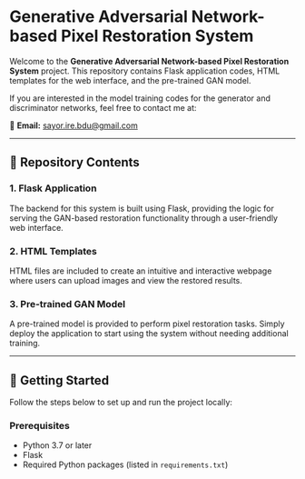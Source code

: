 # Generative Adversarial Network-based Pixel Restoration System

Welcome to the **Generative Adversarial Network-based Pixel Restoration System** project. This repository contains Flask application codes, HTML templates for the web interface, and the pre-trained GAN model.

If you are interested in the model training codes for the generator and discriminator networks, feel free to contact me at:

📧 **Email:** [sayor.ire.bdu@gmail.com](mailto:sayor.ire.bdu@gmail.com)

---

## 📂 Repository Contents

### 1. Flask Application
The backend for this system is built using Flask, providing the logic for serving the GAN-based restoration functionality through a user-friendly web interface.

### 2. HTML Templates
HTML files are included to create an intuitive and interactive webpage where users can upload images and view the restored results.

### 3. Pre-trained GAN Model
A pre-trained model is provided to perform pixel restoration tasks. Simply deploy the application to start using the system without needing additional training.

---

## 🚀 Getting Started

Follow the steps below to set up and run the project locally:

### Prerequisites
- Python 3.7 or later
- Flask
- Required Python packages (listed in `requirements.txt`)

